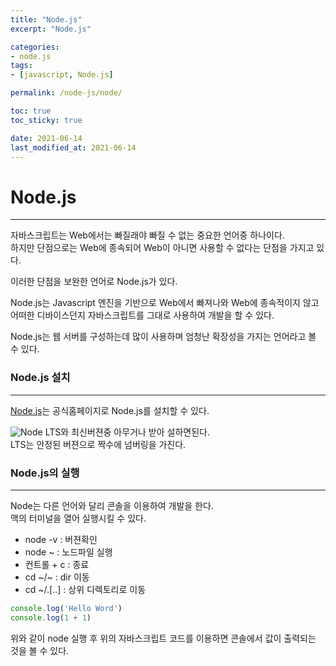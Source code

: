 ```yaml
---
title: "Node.js"
excerpt: "Node.js"

categories:
- node.js
tags:
- [javascript, Node.js]

permalink: /node-js/node/

toc: true
toc_sticky: true

date: 2021-06-14
last_modified_at: 2021-06-14
---
```

# Node.js
---
자바스크립트는 Web에서는 빠질래야 빠질 수 없는 중요한 언어중 하나이다.  
하지만 단점으로는 Web에 종속되어 Web이 아니면 사용할 수 없다는 단점을 가지고 있다.  

이러한 단점을 보완한 언어로 Node.js가 있다.

Node.js는 Javascript 엔진을 기반으로 Web에서 빠져나와 Web에 종속적이지 않고 어떠한 디바이스던지 자바스크립트를 그대로 사용하여 개발을 할 수 있다.  

Node.js는 웹 서버를 구성하는데 많이 사용하며 엄청난 확장성을 가지는 언어라고 볼 수 있다.  

### Node.js 설치
---

[Node.js](https://nodejs.org/ko/)는 공식홈페이지로 Node.js를 설치할 수 있다.  

![Node](https://bbung95.github.io/public/img/node.png)
LTS와 최신버젼중 아무거나 받아 설하면된다.  
LTS는 안정된 버젼으로 짝수에 넘버링을 가진다.

### Node.js의 실행
---
Node는 다른 언어와 달리 콘솔을 이용하여 개발을 한다.  
맥의 터미널을 열어 실행시킬 수 있다.  

- node -v : 버젼확인
- node ~ : 노드파일 실행
- 컨트롤 + c : 종료
- cd ~/~ : dir 이동
- cd ~/.[..] : 상위 디렉토리로 이동

```javascript
console.log('Hello Word')
console.log(1 + 1)
```
위와 같이 node 실행 후 위의 자바스크립트 코드를 이용하면 콘솔에서 값이 출력되는 것을 볼 수 있다.